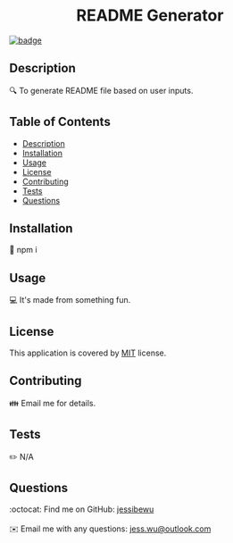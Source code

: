 
  <h1 align="center">README Generator</h1>
  
  [![badge](https://img.shields.io/badge/license-MIT-brightgreen)](https://shields.io)

  ## Description
  🔍 To generate README file based on user inputs.

  ## Table of Contents
  - [Description](#description)
  - [Installation](#installation)
  - [Usage](#usage)
  - [License](#license)
  - [Contributing](#contributing)
  - [Tests](#tests)
  - [Questions](#questions)

  ## Installation
  💾 npm i

  ## Usage
  💻 It's made from something fun.
  
  ## License
  This application is covered by [MIT](https://opensource.org/licenses/MIT) license. 
  
  ## Contributing
  👪 Email me for details.

  ## Tests
  ✏️ N/A

  ## Questions
  :octocat: Find me on GitHub: [jessibewu](https://github.com/jessibewu)<br /><br />
  ✉️ Email me with any questions: jess.wu@outlook.com <br /><br />

  